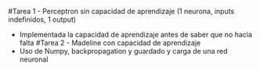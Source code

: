 #Tarea 1 - Perceptron sin capacidad de aprendizaje (1 neurona, inputs indefinidos, 1 output)
  - Implementada la capacidad de aprendizaje antes de saber que no hacía falta
#Tarea 2 - Madeline con capacidad de aprendizaje
  - Uso de Numpy, backpropagation y guardado y carga de una red neuronal
